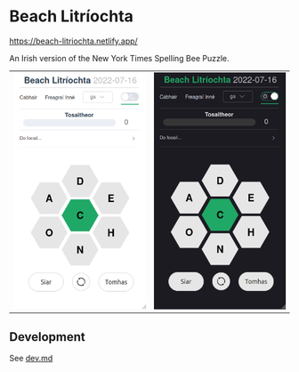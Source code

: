 # Beach Litríochta

https://beach-litriochta.netlify.app/

An Irish version of the New York Times Spelling Bee Puzzle.

|                                                  |                                                      |
| ------------------------------------------------ | ---------------------------------------------------- |
| ![light-sc](.github/images/beach-litriochta.png) | ![dark-sc](.github/images/beach-litriochta-dark.png) |


## Development
See [dev.md](./dev.md)